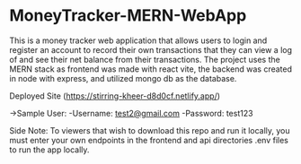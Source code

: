 # MoneyTracker-MERN-WebApp
This is a money tracker web application that allows users to login and register an account to record their own transactions that they can view a log of 
and see their net balance from their transactions. The project uses the MERN stack as frontend was made with react vite, the backend was created in node 
with express, and utilized mongo db as the database.  


Deployed Site
(https://stirring-kheer-d8d0cf.netlify.app/)

  ->Sample User:
    -Username: test2@gmail.com
    -Password: test123

Side Note:
To viewers that wish to download this repo and run it locally, you must enter your own endpoints in the frontend and api directories .env files to run the app locally.

